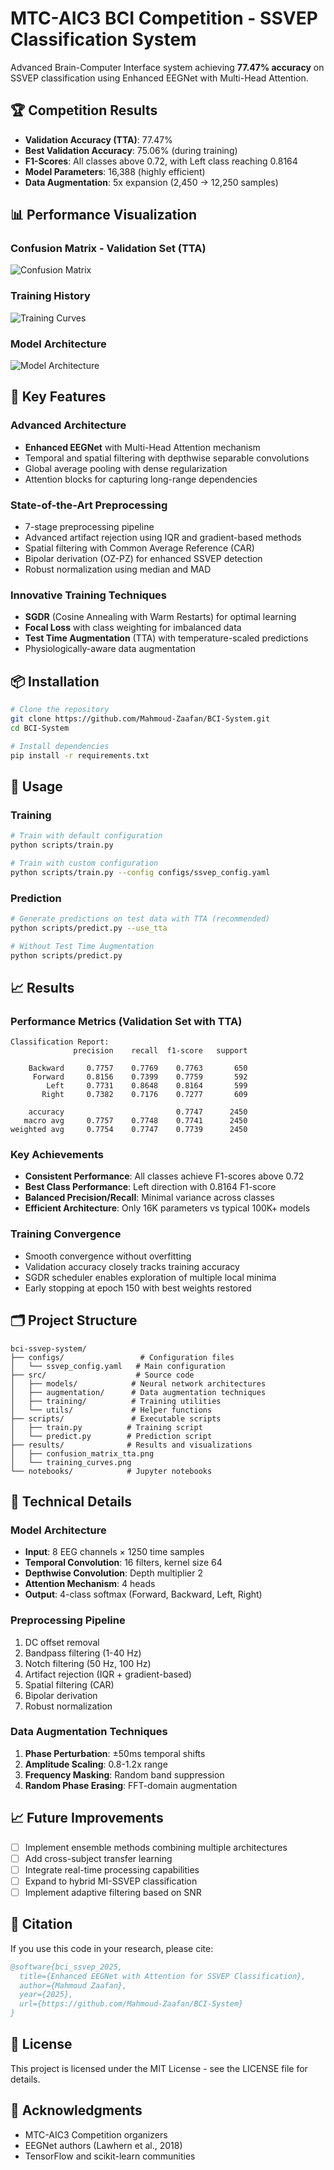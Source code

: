 # MTC-AIC3 BCI Competition - SSVEP Classification System

Advanced Brain-Computer Interface system achieving **77.47% accuracy** on SSVEP classification using Enhanced EEGNet with Multi-Head Attention.

## 🏆 Competition Results

- **Validation Accuracy (TTA)**: 77.47%
- **Best Validation Accuracy**: 75.06% (during training)
- **F1-Scores**: All classes above 0.72, with Left class reaching 0.8164
- **Model Parameters**: 16,388 (highly efficient)
- **Data Augmentation**: 5x expansion (2,450 → 12,250 samples)

## 📊 Performance Visualization

### Confusion Matrix - Validation Set (TTA)
![Confusion Matrix](results/confusion_matrix.png)

### Training History
![Training Curves](results/training_curves,.png)

### Model Architecture
![Model Architecture](results/Model_Architecture.png)
## 🚀 Key Features

### Advanced Architecture
- **Enhanced EEGNet** with Multi-Head Attention mechanism
- Temporal and spatial filtering with depthwise separable convolutions  
- Global average pooling with dense regularization
- Attention blocks for capturing long-range dependencies

### State-of-the-Art Preprocessing
- 7-stage preprocessing pipeline
- Advanced artifact rejection using IQR and gradient-based methods
- Spatial filtering with Common Average Reference (CAR)
- Bipolar derivation (OZ-PZ) for enhanced SSVEP detection
- Robust normalization using median and MAD

### Innovative Training Techniques
- **SGDR** (Cosine Annealing with Warm Restarts) for optimal learning
- **Focal Loss** with class weighting for imbalanced data
- **Test Time Augmentation** (TTA) with temperature-scaled predictions
- Physiologically-aware data augmentation

## 📦 Installation

```bash
# Clone the repository
git clone https://github.com/Mahmoud-Zaafan/BCI-System.git
cd BCI-System

# Install dependencies
pip install -r requirements.txt
```

## 🔧 Usage

### Training

```bash
# Train with default configuration
python scripts/train.py

# Train with custom configuration
python scripts/train.py --config configs/ssvep_config.yaml
```

### Prediction

```bash
# Generate predictions on test data with TTA (recommended)
python scripts/predict.py --use_tta

# Without Test Time Augmentation
python scripts/predict.py
```

## 📈 Results

### Performance Metrics (Validation Set with TTA)
```
Classification Report:
              precision    recall  f1-score   support

    Backward     0.7757    0.7769    0.7763       650
     Forward     0.8156    0.7399    0.7759       592
        Left     0.7731    0.8648    0.8164       599
       Right     0.7382    0.7176    0.7277       609

    accuracy                         0.7747      2450
   macro avg     0.7757    0.7748    0.7741      2450
weighted avg     0.7754    0.7747    0.7739      2450
```

### Key Achievements
- **Consistent Performance**: All classes achieve F1-scores above 0.72
- **Best Class Performance**: Left direction with 0.8164 F1-score
- **Balanced Precision/Recall**: Minimal variance across classes
- **Efficient Architecture**: Only 16K parameters vs typical 100K+ models

### Training Convergence
- Smooth convergence without overfitting
- Validation accuracy closely tracks training accuracy
- SGDR scheduler enables exploration of multiple local minima
- Early stopping at epoch 150 with best weights restored

## 🗂️ Project Structure

```
bci-ssvep-system/
├── configs/                 # Configuration files
│   └── ssvep_config.yaml   # Main configuration
├── src/                    # Source code
│   ├── models/            # Neural network architectures
│   ├── augmentation/      # Data augmentation techniques  
│   ├── training/          # Training utilities
│   └── utils/             # Helper functions
├── scripts/               # Executable scripts
│   ├── train.py          # Training script
│   └── predict.py        # Prediction script
├── results/              # Results and visualizations
│   ├── confusion_matrix_tta.png
│   └── training_curves.png
└── notebooks/            # Jupyter notebooks
```

## 🔬 Technical Details

### Model Architecture
- **Input**: 8 EEG channels × 1250 time samples
- **Temporal Convolution**: 16 filters, kernel size 64
- **Depthwise Convolution**: Depth multiplier 2
- **Attention Mechanism**: 4 heads
- **Output**: 4-class softmax (Forward, Backward, Left, Right)

### Preprocessing Pipeline
1. DC offset removal
2. Bandpass filtering (1-40 Hz)
3. Notch filtering (50 Hz, 100 Hz)
4. Artifact rejection (IQR + gradient-based)
5. Spatial filtering (CAR)
6. Bipolar derivation
7. Robust normalization

### Data Augmentation Techniques
1. **Phase Perturbation**: ±50ms temporal shifts
2. **Amplitude Scaling**: 0.8-1.2x range
3. **Frequency Masking**: Random band suppression
4. **Random Phase Erasing**: FFT-domain augmentation

## 📈 Future Improvements

- [ ] Implement ensemble methods combining multiple architectures
- [ ] Add cross-subject transfer learning
- [ ] Integrate real-time processing capabilities
- [ ] Expand to hybrid MI-SSVEP classification
- [ ] Implement adaptive filtering based on SNR

## 📝 Citation

If you use this code in your research, please cite:

```bibtex
@software{bci_ssvep_2025,
  title={Enhanced EEGNet with Attention for SSVEP Classification},
  author={Mahmoud Zaafan},
  year={2025},
  url={https://github.com/Mahmoud-Zaafan/BCI-System}
}
```

## 📄 License

This project is licensed under the MIT License - see the LICENSE file for details.

## 🙏 Acknowledgments

- MTC-AIC3 Competition organizers
- EEGNet authors (Lawhern et al., 2018)
- TensorFlow and scikit-learn communities
